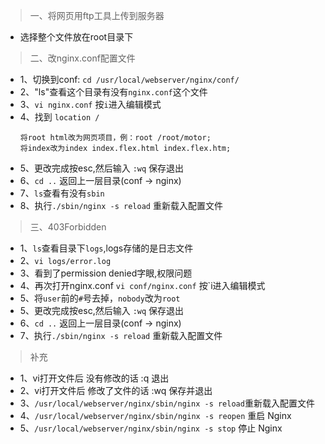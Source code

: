 >一、将网页用ftp工具上传到服务器
- 选择整个文件放在root目录下
>二、改nginx.conf配置文件
- 1、切换到conf: `cd /usr/local/webserver/nginx/conf/`
- 2、"ls"查看这个目录有没有`nginx.conf`这个文件
- 3、`vi nginx.conf` 按`i`进入编辑模式
- 4、找到 `location /`
    ```
    将root html改为网页项目，例：root /root/motor;
    将index改为index index.flex.html index.flex.htm;
    ```
- 5、更改完成按esc,然后输入 `:wq` 保存退出
- 6、`cd ..` 返回上一层目录(conf -> nginx)
- 7、`ls`查看有没有`sbin`
- 8、执行`./sbin/nginx -s reload` 重新载入配置文件
>三、403Forbidden
- 1、`ls`查看目录下`logs`,logs存储的是日志文件
- 2、`vi logs/error.log`
- 3、看到了permission denied字眼,权限问题
- 4、再次打开nginx.conf `vi conf/nginx.conf` 按`i进入编辑模式
- 5、将`user`前的`#`号去掉，`nobody`改为`root`
- 5、更改完成按esc,然后输入 `:wq` 保存退出
- 6、`cd ..` 返回上一层目录(conf -> nginx)
- 7、执行`./sbin/nginx -s reload` 重新载入配置文件

>补充
- 1、vi打开文件后 没有修改的话 :q 退出
- 2、vi打开文件后 修改了文件的话 :wq 保存并退出
- 3、`/usr/local/webserver/nginx/sbin/nginx -s reload`重新载入配置文件
- 4、`/usr/local/webserver/nginx/sbin/nginx -s reopen` 重启 Nginx
- 5、`/usr/local/webserver/nginx/sbin/nginx -s stop` 停止 Nginx

